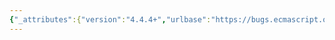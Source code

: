 ```yaml
---
{"_attributes":{"version":"4.4.4+","urlbase":"https://bugs.ecmascript.org/","maintainer":"dherman@mozilla.com"},"bug":{"bug_id":2375,"creation_ts":"2013-12-10 20:03:00 -0800","short_desc":"Mismatch between conformance and normative requirements","delta_ts":"2013-12-10 23:32:38 -0800","product":"ECMA-404  JSON","component":"1st Edition","version":"unspecified","rep_platform":"All","op_sys":"All","bug_status":"CONFIRMED","priority":"Normal","bug_severity":"normal","everconfirmed":true,"reporter":{"uid":"jjc","name":"James Clark"},"assigned_to":{"uid":"douglas","name":"Douglas Crockford"},"cc":["allen","jjc"],"long_desc":{"commentid":6915,"comment_count":0,"who":{"uid":"jjc","name":"James Clark"},"bug_when":"2013-12-10 20:03:55 -0800","thetext":"Section 9 contains requirements (which appear to be normative) about how JSON texts should be interpreted.  Yet Section 2 defines conformance purely in terms of whether a sequence of Unicode code points is a valid JSON text.  This is broken because any failure to meet a normative requirement should constitute non-conformance.\n\nPossible fixes are:\n\na) Make the prose in section 9 informative, or\nb) Modify the definition of conformance to say, for example, that a conforming parser must treat equivalent JSON texts identically\n\nI think (b) would be more useful."}}}
---
```

